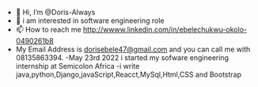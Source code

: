 - 👋 Hi, I’m @Doris-Always
- 👀 i am interested in software engineering role
- 📫 How to reach me http://wwww.linkedin.com/in/ebelechukwu-okolo-0490261b8 
- My Email Address is dorisebele47@gmail.com and you can call me with 08135863394.
-May 23rd 2022 i started my sofware engineering internship at Semicolon Africa
-i write java,python,Django,javaScript,Reacct,MySql,Html,CSS and Bootstrap
<!---
Doris-Always/Doris-Always is a ✨ special ✨ repository because its `README.md` (this file) appears on your GitHub profile.
You can click the Preview link to take a look at your changes.
--->
